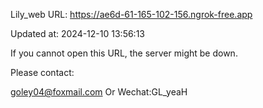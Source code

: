 Lily_web URL: https://ae6d-61-165-102-156.ngrok-free.app

Updated at: 2024-12-10 13:56:13

If you cannot open this URL, the server might be down.

Please contact: 

goley04@foxmail.com Or Wechat:GL_yeaH